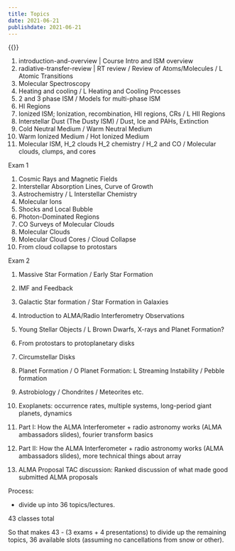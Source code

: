 ```yaml
---
title: Topics
date: 2021-06-21
publishdate: 2021-06-21
---
```


{{<relreftitle junk>}}

1) introduction-and-overview | Course Intro and ISM overview
1) radiative-transfer-review | RT review / Review of Atoms/Molecules / L Atomic Transitions 
1) Molecular Spectroscopy
1) Heating and cooling / L Heating and Cooling Processes
1) 2 and 3 phase ISM / Models for multi-phase ISM
1) HI Regions
1) Ionized ISM; Ionization, recombination, HII regions, CRs / L HII Regions
1) Interstellar Dust (The Dusty ISM) / Dust, Ice and PAHs, Extinction
1) Cold Neutral Medium / Warm Neutral Medium
1) Warm Ionized Medium / Hot Ionized Medium
1) Molecular ISM, H_2 clouds H_2 chemistry / H_2 and CO / Molecular clouds, clumps, and cores

Exam 1

1) Cosmic Rays and Magnetic Fields
1) Interstellar Absorption Lines, Curve of Growth
1) Astrochemistry / L Interstellar Chemistry
1) Molecular Ions
1) Shocks and Local Bubble
1) Photon-Dominated Regions
1) CO Surveys of Molecular Clouds
1) Molecular Clouds
1) Molecular Cloud Cores / Cloud Collapse
1) From cloud collapse to protostars

Exam 2

1) Massive Star Formation / Early Star Formation
1) IMF and Feedback
1) Galactic Star formation / Star Formation in Galaxies
1) Introduction to ALMA/Radio Interferometry Observations
1) Young Stellar Objects / L Brown Dwarfs, X-rays and Planet Formation?
1) From protostars to protoplanetary disks
1) Circumstellar Disks
1) Planet Formation / O Planet Formation: L Streaming Instability / Pebble formation
1) Astrobiology / Chondrites / Meteorites etc.
1) Exoplanets: occurrence rates, multiple systems, long-period giant planets, dynamics

1) Part I: How the ALMA Interferometer + radio astronomy works (ALMA ambassadors slides), fourier transform basics
1) Part II: How the ALMA Interferometer + radio astronomy works (ALMA ambassadors slides), more technical things about array
1) ALMA Proposal TAC discussion: Ranked discussion of what made good submitted ALMA proposals

Process:
* divide up into 36 topics/lectures.


43 classes total

So that makes 43 - (3 exams + 4 presentations) to divide up the remaining topics, 36 available slots (assuming no cancellations from snow or other).

